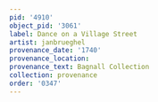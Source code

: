 ```yaml
---
pid: '4910'
object_pid: '3061'
label: Dance on a Village Street
artist: janbrueghel
provenance_date: '1740'
provenance_location:
provenance_text: Bagnall Collection
collection: provenance
order: '0347'
---
```

